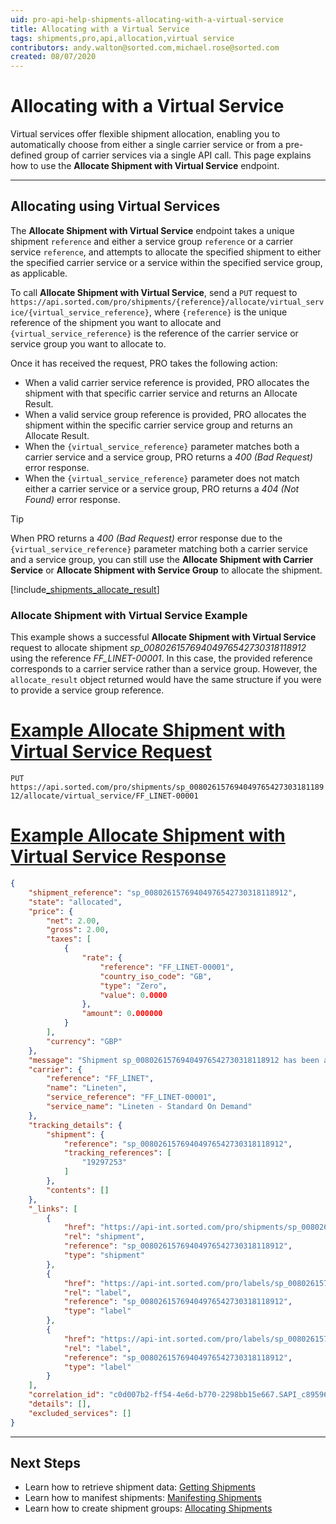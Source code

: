```yaml
---
uid: pro-api-help-shipments-allocating-with-a-virtual-service
title: Allocating with a Virtual Service
tags: shipments,pro,api,allocation,virtual service
contributors: andy.walton@sorted.com,michael.rose@sorted.com
created: 08/07/2020
---
```

# Allocating with a Virtual Service

Virtual services offer flexible shipment allocation, enabling you to automatically choose from either a single carrier service or from a pre-defined group of carrier services via a single API call. This page explains how to use the **Allocate Shipment with Virtual Service** endpoint.

---

## Allocating using Virtual Services

The **Allocate Shipment with Virtual Service** endpoint takes a unique shipment `reference` and either a service group `reference` or a carrier service `reference`, and attempts to allocate the specified shipment to either the specified carrier service or a service within the specified service group, as applicable.

To call **Allocate Shipment with Virtual Service**, send a `PUT` request to `https://api.sorted.com/pro/shipments/{reference}/allocate/virtual_service/{virtual_service_reference}`, where `{reference}` is the unique reference of the shipment you want to allocate and `{virtual_service_reference}` is the reference of the carrier service or service group you want to allocate to.

Once it has received the request, PRO takes the following action:

* When a valid carrier service reference is provided, PRO allocates the shipment with that specific carrier service and returns an Allocate Result.
* When a valid service group reference is provided, PRO allocates the shipment within the specific carrier service group and returns an Allocate Result.
* When the `{virtual_service_reference}` parameter matches both a carrier service and a service group, PRO returns a _400 (Bad Request)_ error response.
* When the `{virtual_service_reference}` parameter does not match either a carrier service or a service group, PRO returns a _404 (Not Found)_ error response.

> [!TIP]
> When PRO returns a _400 (Bad Request)_ error response due to the `{virtual_service_reference}` parameter matching both a carrier service and a service group, you can still use the **Allocate Shipment with Carrier Service** or **Allocate Shipment with Service Group** to allocate the shipment.

[!include[_shipments_allocate_result](../includes/_shipments_allocate_result.md)]

### Allocate Shipment with Virtual Service Example

This example shows a successful **Allocate Shipment with Virtual Service** request to allocate shipment _sp_00802615769404976542730318118912_ using the reference _FF_LINET-00001_. In this case, the provided reference corresponds to a carrier service rather than a service group. However, the `allocate_result` object returned would have the same structure if you were to provide a service group reference. 

# [Example Allocate Shipment with Virtual Service Request](#tab/example-allocate-shipment-with-virtual-service-request)

`PUT https://api.sorted.com/pro/shipments/sp_00802615769404976542730318118912/allocate/virtual_service/FF_LINET-00001`

# [Example Allocate Shipment with Virtual Service Response](#tab/example-allocate-shipment-with-virtual-service-response)

```json
{
    "shipment_reference": "sp_00802615769404976542730318118912",
    "state": "allocated",
    "price": {
        "net": 2.00,
        "gross": 2.00,
        "taxes": [
            {
                "rate": {
                    "reference": "FF_LINET-00001",
                    "country_iso_code": "GB",
                    "type": "Zero",
                    "value": 0.0000
                },
                "amount": 0.000000
            }
        ],
        "currency": "GBP"
    },
    "message": "Shipment sp_00802615769404976542730318118912 has been allocated successfully",
    "carrier": {
        "reference": "FF_LINET",
        "name": "Lineten",
        "service_reference": "FF_LINET-00001",
        "service_name": "Lineten - Standard On Demand"
    },
    "tracking_details": {
        "shipment": {
            "reference": "sp_00802615769404976542730318118912",
            "tracking_references": [
                "19297253"
            ]
        },
        "contents": []
    },
    "_links": [
        {
            "href": "https://api-int.sorted.com/pro/shipments/sp_00802615769404976542730318118912",
            "rel": "shipment",
            "reference": "sp_00802615769404976542730318118912",
            "type": "shipment"
        },
        {
            "href": "https://api-int.sorted.com/pro/labels/sp_00802615769404976542730318118912/pdf",
            "rel": "label",
            "reference": "sp_00802615769404976542730318118912",
            "type": "label"
        },
        {
            "href": "https://api-int.sorted.com/pro/labels/sp_00802615769404976542730318118912/zpl",
            "rel": "label",
            "reference": "sp_00802615769404976542730318118912",
            "type": "label"
        }
    ],
    "correlation_id": "c0d007b2-ff54-4e6d-b770-2298bb15e667.SAPI_c895965a-b123-4b6e-88c3-b5fe71304303",
    "details": [],
    "excluded_services": []
}
```
---

## Next Steps

* Learn how to retrieve shipment data: [Getting Shipments](/pro/api/shipments/getting_shipments.html)
* Learn how to manifest shipments: [Manifesting Shipments](/pro/api/shipments/manifesting_shipments.html)
* Learn how to create shipment groups: [Allocating Shipments](/pro/api/shipments/allocating_shipments.html)